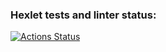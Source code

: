 ### Hexlet tests and linter status:
[![Actions Status](https://github.com/evzvereva/python-project-lvl1/workflows/hexlet-check/badge.svg)](https://github.com/evzvereva/python-project-lvl1/actions)